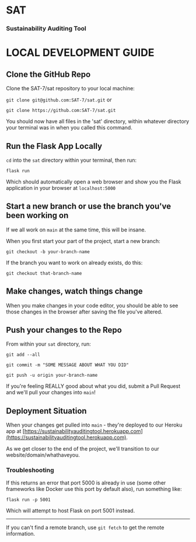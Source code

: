 # SAT
### Sustainability Auditing Tool

# LOCAL DEVELOPMENT GUIDE

## Clone the GitHub Repo

Clone the SAT-7/sat repository to your local machine:

`git clone git@github.com:SAT-7/sat.git` or

`git clone https://github.com:SAT-7/sat.git`

You should now have all files in the 'sat' directory, within whatever directory your terminal was in when you called this command.

## Run the Flask App Locally

`cd` into the `sat` directory within your terminal, then run:

`flask run`

Which should automatically open a web browser and show you the Flask application in your browser at `localhost:5000`

## Start a new branch or use the branch you've been working on

If we all work on `main` at the same time, this will be insane.

When you first start your part of the project, start a new branch:

`git checkout -b your-branch-name`

If the branch you want to work on already exists, do this:

`git checkout that-branch-name`

## Make changes, watch things change

When you make changes in your code editor, you should be able to see those changes in the browser after saving the file you've altered.

## Push your changes to the Repo

From within your `sat` directory, run:

`git add --all`

`git commit -m "SOME MESSAGE ABOUT WHAT YOU DID"`

`git push -u origin your-branch-name`

If you're feeling REALLY good about what you did, submit a Pull Request and we'll pull your changes into `main`!

## Deployment Situation

When your changes get pulled into `main` - they're deployed to our Heroku app at [https://sustainabilityauditingtool.herokuapp.com](https://sustainabilityauditingtool.herokuapp.com).

As we get closer to the end of the project, we'll transition to our website/domain/whathaveyou.

### Troubleshooting

If this returns an error that port 5000 is already in use (some other frameworks like Docker use this port by default also), run something like:

`flask run -p 5001`

Which will attempt to host Flask on port 5001 instead.

---

If you can't find a remote branch, use `git fetch` to get the remote information.